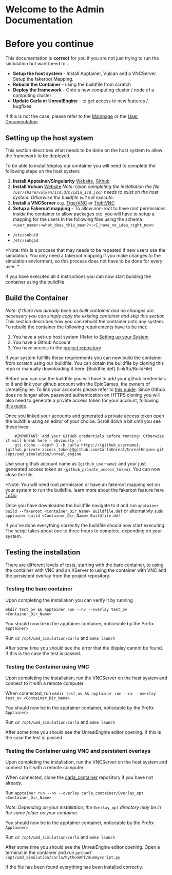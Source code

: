 Welcome to the Admin Documentation
=================================
# Before you continue
This documentation is **correct** for you if you are not just trying to run the simlulation but want/need to...
- **Setup the host system** - Install Apptainer, Vulcan and a VNCServer. Setup the fakeroot Mapping. 
- **Rebuild the Container** - using the buildfile from scratch
- **Deploy the framework** - Onto a new computing cluster / node of a computing cluster
- **Update Carla or UnrealEngine** - to get access to new features / bugfixes

If this is not the case, please refer to the [Mainpage](README.md) or the [User Documentation](User.md)

Setting up the host system
--------------------------
This section describes what needs to be done on the host system to allow the framework to be deployed.

To be able to install/deploy our container you will need to complete the following steps on the host system:
1. **Install Apptainer/Singularity** [Website](https://apptainer.org/), [Github](https://github.com/apptainer/apptainer)
2. **Install Vulcan** [Website](https://developer.nvidia.com/vulkan-driver)
*Note: Upon completing the installation the file ```/usr/share/vulkan/icd.d/nvidia_icd.json``` needs to exist on the host system. Otherwise the buildfile will not execute.*
3. **Install a VNCServer** e.g. [TigerVNC](https://tigervnc.org/) or [TightVNC](https://www.tightvnc.com/download.php)
4. **Setup a Fakeroot mapping** - To allow non-root to have root permissions *inside* the container to allow packages etc. you will have to setup a mapping for the users in the following files using the schema ```<user_name>:<what_does_this_mean?>:<I_have_no_idea_right_now>```:
- ```/etc/subuid```
- ```/etc/subgid```

*Note: this is a process that may needs to be repeated if new users use the simulation. You only need a fakeroot mapping if you make changes to the simulation enviorment, so this process does not have to be done for every user. *


If you have executed all 4 instructions you can now start building the container using the buildfile

Build the Container 
---------------------
*Note: If there has already been an built container and no changes are necessary you can simply copy the existing container and skip this section*
This section describes how you can rebuild the container onto any system. To rebuild the container the following requirements have to be met:
1. You have a set-up host system (Refer to [Setting up your System](Link/to/h1)
2. You have a Github Account
3. You have access to the [project repository](https://code.ovgu.de/steup/carla_container)

If your system fullfills these requirements you can now build the container from scratch using our buildfile. You can obtain the buildfile by cloning this repo or manually downloading it here: [Buildfile.def] (link/to/BuildFile)

Before you can use the buildfile you will have to add your github credentials to it and link your github account with the EpicGames, the owners of UnrealEngine. To link your accounts please refer to [this guide](https://www.epicgames.com/help/en-US/epic-accounts-c5719348850459/connect-accounts-c5719351300507/how-do-i-link-my-unreal-engine-account-with-my-github-account-a5720369784347). 
Since Github does no longer allow password authentication on HTTPS cloning you will also need to generate a private access token for your account, following [this guide](https://docs.github.com/en/enterprise-server@3.4/authentication/keeping-your-account-and-data-secure/creating-a-personal-access-token). 

Once you linked your accounts and generated a private access token open the buildfile using an editor of your choice. 
Scroll down a bit until you see these lines:
```
	#IMPORTANT: Add your GitHub credentials before running! Otherwise it will break here - obviously ;)
	git clone --depth 1 -b carla https://{github_username}:{github_private_access_token}@github.com/CarlaUnreal/UnrealEngine.git /opt/umd_simulation/unreal_engine
```
Use your github account name as ```{github_username}``` and your just generated access token as ```{github_private_access_token}```. You can now close the file.


*Note: You will need root permission or have an fakeroot mapping set on your system to run the buildfile. learn more about the fakeroot feature here [ToDo](ToDo)

Once you have downloaded the buildfile navigate to it and run 
```apptainer build --fakeroot <Container_Dir_Name> Buildfile.def``` or alternativly 
``` sudo apptainer build <Container_Dir_Name> Buildfile.def ```

If you've done everything correctly the buildfile should now start executing. The script takes about one to three hours to complete, depending on your system. 

## Testing the installation
There are different levels of tests, starting with the bare container, to using the container with VNC and an XServer to using the container with VNC and the persistent overlay from the project repository.

### Testing the bare container

Upon completing the installation you can verify it by running 

```mkdir test_ov && apptainer run --nv --overlay test_ov <Container_Dir_Name> ```

You should now be in the apptainer container, noticeable by the Prefix ```Apptainer>```

Run ```cd /opt/umd_simulation/carla``` and ```make launch```

After some time you should see the error that the display cannot be found. If this is the case the test is passed.

### Testing the Container using VNC

Upon completing the installation, run the VNCServer on the host system and connect to it with a remote computer.

When connected, run ```mkdir test_ov && apptainer run --nv --overlay test_ov <Container_Dir_Name> ```

You should now be in the apptainer container, noticeable by the Prefix ```Apptainer>```

Run ```cd /opt/umd_simulation/carla``` and ```make launch```

After some time you should see the UnrealEngine editor opening. If this is the case the test is passed.

### Testing the Container using VNC and persistent overlays

Upon completing the installation, run the VNCServer on the host system and connect to it with a remote computer.

When connected, clone the [carla_container](https://code.ovgu.de/steup/carla_container) repository if you have not already.

Run ```apptainer run --nv --overlay carla_container/Overlay_opt <Container_Dir_Name> ```

*Note: Depending on your installation, the* ```Overlay_opt``` *directory may be in the same folder as your container.*

You should now be in the apptainer container, noticeable by the Prefix ```Apptainer>```

Run ```cd /opt/umd_simulation/carla``` and ```make launch```

After some time you should see the UnrealEngine editor opening. Open a terminal in the container and run ```python3 /opt/umd_simulation/carla/PythonAPI/dummyscript.py```

If the file has been found everything has been installed correctly. 
